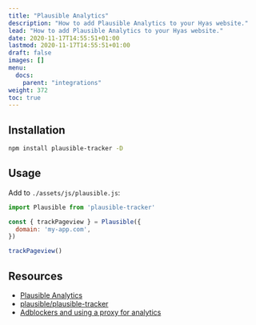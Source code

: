 ```yaml
---
title: "Plausible Analytics"
description: "How to add Plausible Analytics to your Hyas website."
lead: "How to add Plausible Analytics to your Hyas website."
date: 2020-11-17T14:55:51+01:00
lastmod: 2020-11-17T14:55:51+01:00
draft: false
images: []
menu:
  docs:
    parent: "integrations"
weight: 372
toc: true
---
```


## Installation

```bash
npm install plausible-tracker -D
```

## Usage

Add to `./assets/js/plausible.js`:

```js
import Plausible from 'plausible-tracker'

const { trackPageview } = Plausible({
  domain: 'my-app.com',
})

trackPageview()
```

## Resources

- [Plausible Analytics](https://plausible.io/)
- [plausible/plausible-tracker](https://github.com/plausible/plausible-tracker)
- [Adblockers and using a proxy for analytics](https://plausible.io/docs/proxy/introduction)
